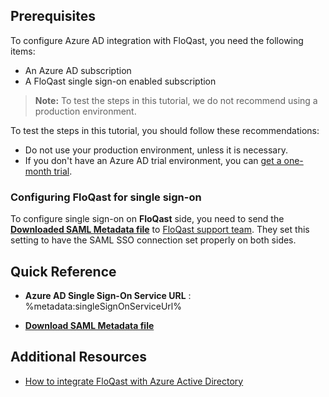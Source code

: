 ## Prerequisites

To configure Azure AD integration with FloQast, you need the following items:

- An Azure AD subscription
- A FloQast single sign-on enabled subscription

> **Note:**
> To test the steps in this tutorial, we do not recommend using a production environment.

To test the steps in this tutorial, you should follow these recommendations:

- Do not use your production environment, unless it is necessary.
- If you don't have an Azure AD trial environment, you can [get a one-month trial](https://azure.microsoft.com/pricing/free-trial/).

### Configuring FloQast for single sign-on

To configure single sign-on on **FloQast** side, you need to send the **[Downloaded SAML Metadata file](%metadata:metadataDownloadUrl%)** to [FloQast support team](mailto:support@floqast.com). They set this setting to have the SAML SSO connection set properly on both sides.

## Quick Reference

* **Azure AD Single Sign-On Service URL** : %metadata:singleSignOnServiceUrl%

* **[Download SAML Metadata file](%metadata:metadataDownloadUrl%)**


## Additional Resources

* [How to integrate FloQast with Azure Active Directory](https://docs.microsoft.com/azure/active-directory/active-directory-saas-floqast-tutorial)
